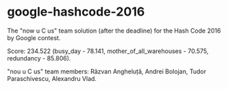 # google-hashcode-2016
The "now u C us" team solution (after the deadline) for the Hash Code 2016 by Google contest.

Score: 234.522 (busy_day - 78.141, mother_of_all_warehouses - 70.575, redundancy - 85.806).

"nou u C us" team members: Răzvan Angheluță, Andrei Bolojan, Tudor Paraschivescu, Alexandru Vlad.
